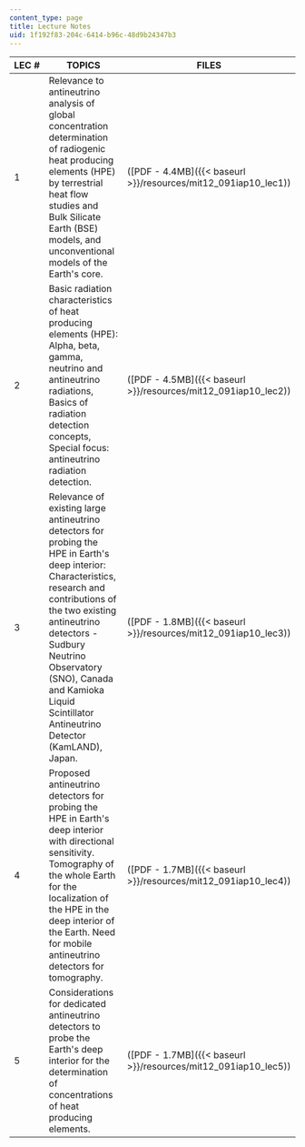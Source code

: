 ```yaml
---
content_type: page
title: Lecture Notes
uid: 1f192f83-204c-6414-b96c-48d9b24347b3
---
```


| LEC # | TOPICS | FILES |
| --- | --- | --- |
| 1 | Relevance to antineutrino analysis of global concentration determination of radiogenic heat producing elements (HPE) by terrestrial heat flow studies and Bulk Silicate Earth (BSE) models, and unconventional models of the Earth's core. | ([PDF - 4.4MB]({{< baseurl >}}/resources/mit12_091iap10_lec1)) |
| 2 | Basic radiation characteristics of heat producing elements (HPE): Alpha, beta, gamma, neutrino and antineutrino radiations, Basics of radiation detection concepts, Special focus: antineutrino radiation detection. | ([PDF - 4.5MB]({{< baseurl >}}/resources/mit12_091iap10_lec2)) |
| 3 | Relevance of existing large antineutrino detectors for probing the HPE in Earth's deep interior: Characteristics, research and contributions of the two existing antineutrino detectors - Sudbury Neutrino Observatory (SNO), Canada and Kamioka Liquid Scintillator Antineutrino Detector (KamLAND), Japan. | ([PDF - 1.8MB]({{< baseurl >}}/resources/mit12_091iap10_lec3)) |
| 4 | Proposed antineutrino detectors for probing the HPE in Earth's deep interior with directional sensitivity. Tomography of the whole Earth for the localization of the HPE in the deep interior of the Earth. Need for mobile antineutrino detectors for tomography. | ([PDF - 1.7MB]({{< baseurl >}}/resources/mit12_091iap10_lec4)) |
| 5 | Considerations for dedicated antineutrino detectors to probe the Earth's deep interior for the determination of concentrations of heat producing elements. | ([PDF - 1.7MB]({{< baseurl >}}/resources/mit12_091iap10_lec5))